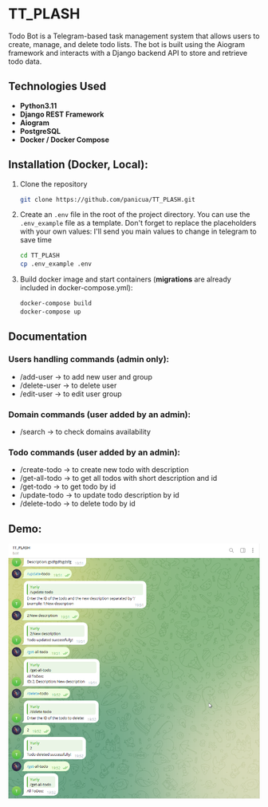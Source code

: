 # TT_PLASH

Todo Bot is a Telegram-based task management system that allows users to create, manage, and delete todo lists. The bot is built using the Aiogram framework and interacts with a Django backend API to store and retrieve todo data.

## Technologies Used

- **Python3.11**
- **Django REST Framework**
- **Aiogram**
- **PostgreSQL**
- **Docker / Docker Compose**

## Installation (Docker, Local):
1. Clone the repository
    ```bash
    git clone https://github.com/panicua/TT_PLASH.git
    ```

2. Create an `.env` file in the root of the project directory. You can use the `.env_example` file as a template. Don't forget to replace the placeholders with your own values:
I'll send you main values to change in telegram to save time
   ```sh
   cd TT_PLASH
   cp .env_example .env
   ```

3. Build docker image and start containers (**migrations** are already included in docker-compose.yml):
   ```sh
   docker-compose build
   docker-compose up
   ```

## Documentation
### Users handling commands (admin only):
- /add-user      -> to add new user and group
- /delete-user   -> to delete user
- /edit-user     -> to edit user group

### Domain commands (user added by an admin):
- /search        -> to check domains availability

### Todo commands (user added by an admin):
- /create-todo   -> to create new todo with description
- /get-all-todo  -> to get all todos with short description and id
- /get-todo      -> to get todo by id
- /update-todo   -> to update todo description by id
- /delete-todo   -> to delete todo by id


## Demo:
![DEMO_bot.png](DEMO_bot.png)

